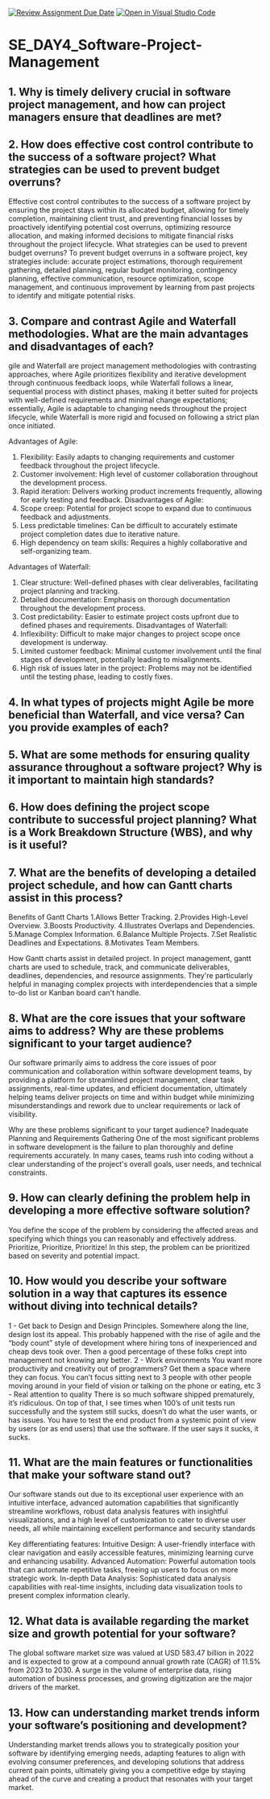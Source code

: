[![Review Assignment Due Date](https://classroom.github.com/assets/deadline-readme-button-22041afd0340ce965d47ae6ef1cefeee28c7c493a6346c4f15d667ab976d596c.svg)](https://classroom.github.com/a/9pw6JKcu)
[![Open in Visual Studio Code](https://classroom.github.com/assets/open-in-vscode-2e0aaae1b6195c2367325f4f02e2d04e9abb55f0b24a779b69b11b9e10269abc.svg)](https://classroom.github.com/online_ide?assignment_repo_id=18459540&assignment_repo_type=AssignmentRepo)
# SE_DAY4_Software-Project-Management
## 1. Why is timely delivery crucial in software project management, and how can project managers ensure that deadlines are met?
## 2. How does effective cost control contribute to the success of a software project? What strategies can be used to prevent budget overruns?
Effective cost control contributes to the success of a software project by ensuring the project stays within its allocated budget, allowing for timely completion, maintaining client trust, and preventing financial losses by proactively identifying potential cost overruns, optimizing resource allocation, and making informed decisions to mitigate financial risks throughout the project lifecycle. 
What strategies can be used to prevent budget overruns?
To prevent budget overruns in a software project, key strategies include: accurate project estimations, thorough requirement gathering, detailed planning, regular budget monitoring, contingency planning, effective communication, resource optimization, scope management, and continuous improvement by learning from past projects to identify and mitigate potential risks. 

## 3. Compare and contrast Agile and Waterfall methodologies. What are the main advantages and disadvantages of each?
gile and Waterfall are project management methodologies with contrasting approaches, where Agile prioritizes flexibility and iterative development through continuous feedback loops, while Waterfall follows a linear, sequential process with distinct phases, making it better suited for projects with well-defined requirements and minimal change expectations; essentially, Agile is adaptable to changing needs throughout the project lifecycle, while Waterfall is more rigid and focused on following a strict plan once initiated. 

Advantages of Agile:
1. Flexibility: Easily adapts to changing requirements and customer feedback throughout the project lifecycle. 
2. Customer involvement: High level of customer collaboration throughout the development process. 
3. Rapid iteration: Delivers working product increments frequently, allowing for early testing and feedback.
Disadvantages of Agile:
1. Scope creep: Potential for project scope to expand due to continuous feedback and adjustments. 
2. Less predictable timelines: Can be difficult to accurately estimate project completion dates due to iterative nature. 
3. High dependency on team skills: Requires a highly collaborative and self-organizing team.

Advantages of Waterfall:
1. Clear structure:
Well-defined phases with clear deliverables, facilitating project planning and tracking. 
2. Detailed documentation:
Emphasis on thorough documentation throughout the development process. 
3. Cost predictability:
Easier to estimate project costs upfront due to defined phases and requirements.
Disadvantages of Waterfall:
1. Inflexibility:
Difficult to make major changes to project scope once development is underway. 
2. Limited customer feedback:
Minimal customer involvement until the final stages of development, potentially leading to misalignments. 
3. High risk of issues later in the project:
Problems may not be identified until the testing phase, leading to costly fixes. 
## 4. In what types of projects might Agile be more beneficial than Waterfall, and vice versa? Can you provide examples of each?

## 5. What are some methods for ensuring quality assurance throughout a software project? Why is it important to maintain high standards?
## 6. How does defining the project scope contribute to successful project planning? What is a Work Breakdown Structure (WBS), and why is it useful?
## 7. What are the benefits of developing a detailed project schedule, and how can Gantt charts assist in this process?
Benefits of Gantt Charts
1.Allows Better Tracking. 
2.Provides High-Level Overview. 
3.Boosts Productivity. 
4.Illustrates Overlaps and Dependencies. 
5.Manage Complex Information. 
6.Balance Multiple Projects. 
7.Set Realistic Deadlines and Expectations.
8.Motivates Team Members.

How Gantt charts assist in detailed project.
In project management, gantt charts are used to schedule, track, and communicate deliverables, deadlines, dependencies, and resource assignments. They're particularly helpful in managing complex projects with interdependencies that a simple to-do list or Kanban board can't handle.
## 8. What are the core issues that your software aims to address? Why are these problems significant to your target audience?
Our software primarily aims to address the core issues of poor communication and collaboration within software development teams, by providing a platform for streamlined project management, clear task assignments, real-time updates, and efficient documentation, ultimately helping teams deliver projects on time and within budget while minimizing misunderstandings and rework due to unclear requirements or lack of visibility. 

Why are these problems significant to your target audience?
Inadequate Planning and Requirements Gathering
One of the most significant problems in software development is the failure to plan thoroughly and define requirements accurately. In many cases, teams rush into coding without a clear understanding of the project's overall goals, user needs, and technical constraints.

## 9. How can clearly defining the problem help in developing a more effective software solution?
You define the scope of the problem by considering the affected areas and specifying which things you can reasonably and effectively address. Prioritize, Prioritize, Prioritize! In this step, the problem can be prioritized based on severity and potential impact.

## 10. How would you describe your software solution in a way that captures its essence without diving into technical details?
1 - Get back to Design and Design Principles.
Somewhere along the line, design lost its appeal. This probably happened with the rise of agile and the “body count” style of development where hiring tons of inexperienced and cheap devs took over. Then a good percentage of these folks crept into management not knowing any better.
2 - Work environments
You want more productivity and creativity out of programmers? Get them a space where they can focus. You can’t focus sitting next to 3 people with other people moving around in your field of vision or talking on the phone or eating, etc
3 - Real attention to quality
There is so much software shipped prematurely, it’s ridiculous. On top of that, I see times when 100’s of unit tests run successfully and the system still sucks, doesn’t do what the user wants, or has issues. You have to test the end product from a systemic point of view by users (or as end users) that use the software. If the user says it sucks, it sucks.

## 11. What are the main features or functionalities that make your software stand out?
Our software stands out due to its exceptional user experience with an intuitive interface, advanced automation capabilities that significantly streamline workflows, robust data analysis features with insightful visualizations, and a high level of customization to cater to diverse user needs, all while maintaining excellent performance and security standards

Key differentiating features:
Intuitive Design:
A user-friendly interface with clear navigation and easily accessible features, minimizing learning curve and enhancing usability. 
Advanced Automation:
Powerful automation tools that can automate repetitive tasks, freeing up users to focus on more strategic work. 
In-depth Data Analysis:
Sophisticated data analysis capabilities with real-time insights, including data visualization tools to present complex information clearly. 

## 12. What data is available regarding the market size and growth potential for your software?
The global software market size was valued at USD 583.47 billion in 2022 and is expected to grow at a compound annual growth rate (CAGR) of 11.5% from 2023 to 2030. A surge in the volume of enterprise data, rising automation of business processes, and growing digitization are the major drivers of the market.

## 13. How can understanding market trends inform your software’s positioning and development?
Understanding market trends allows you to strategically position your software by identifying emerging needs, adapting features to align with evolving consumer preferences, and developing solutions that address current pain points, ultimately giving you a competitive edge by staying ahead of the curve and creating a product that resonates with your target market. 
